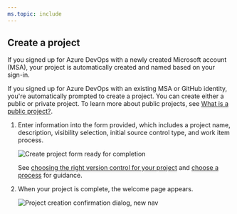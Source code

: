 ```yaml
---
ms.topic: include
---
```



## Create a project

If you signed up for Azure DevOps with a newly created Microsoft account (MSA), your project is automatically created and named based on your sign-in.

If you signed up for Azure DevOps with an existing MSA or GitHub identity, you're automatically prompted to create a project. You can create either a public or private project. To learn more about public projects, see [What is a public project?](/azure/devops/organizations/public/about-public-projects). 

1. Enter information into the form provided, which includes a project name, description, visibility selection, initial source control type, and work item process.
 
   ![Create project form ready for completion](/azure/devops/_shared/_img/create-project-form.png) 

   See [choosing the right version control for your project](/azure/devops/repos/tfvc/comparison-git-tfvc) and [choose a process](/azure/devops/boards/work-items/guidance/choose-process) for guidance.  

2. When your project is complete, the welcome page appears.
 
   ![Project creation confirmation dialog, new nav](/azure/devops/_shared/_img/project-creation-complete-new-nav.png)

